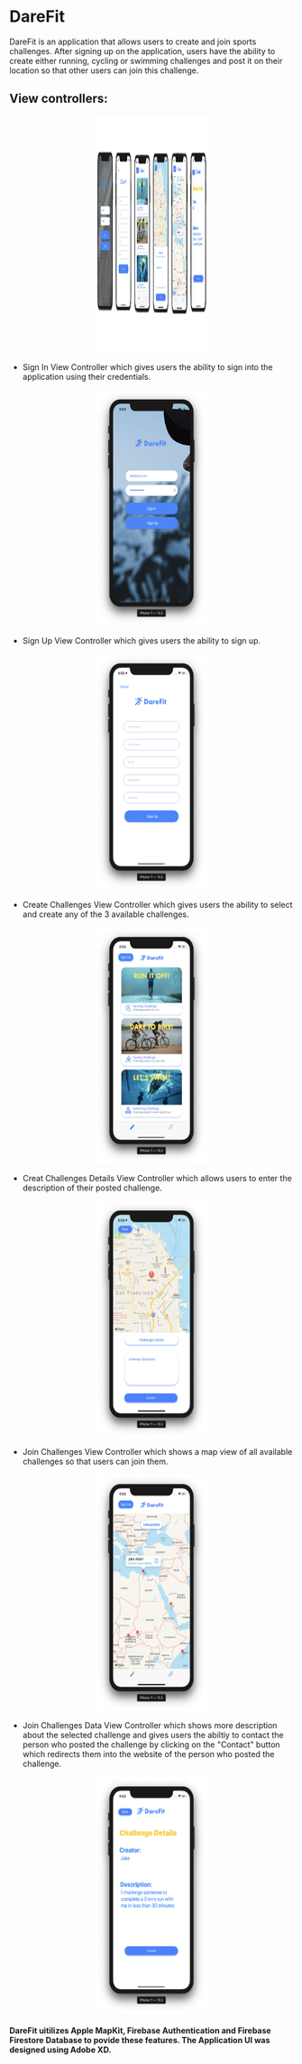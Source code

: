 # DareFit
DareFit is an application that allows users to create and join sports challenges. After signing up on the application, users have the ability to create either running, cycling or swimming challenges and post it on their location so that other users can join this challenge. 

## View controllers:
<p align="center">
  <img src="docs/views.png" width="200" height="420">
</p>

- Sign In View Controller which gives users the ability to sign into the application using their credentials.
<p align="center">
  <img src="docs/SignIn.png" width="200" height="420">
</p>

- Sign Up View Controller which gives users the ability to sign up.
<p align="center">
  <img src="docs/SignUp.png" width="200" height="420">
</p>

- Create Challenges View Controller which gives users the ability to select and create any of the 3 available challenges.
<p align="center">
  <img src="docs/CreateChallenge.png" width="200" height="420">
</p>

- Creat Challenges Details View Controller which allows users to enter the description of their posted challenge.
<p align="center">
  <img src="docs/CreateChallengeDetails.png" width="200" height="420">
</p>

- Join Challenges View Controller which shows a map view of all available challenges so that users can join them.
<p align="center">
  <img src="docs/JoinChallenge.png" width="200" height="420">
</p>

- Join Challenges Data View Controller which shows more description about the selected challenge and gives users the abiltiy to contact the person who posted the challenge by clicking on the "Contact" button which redirects them into the website of the person who posted the challenge.
<p align="center">
  <img src="docs/JoinChallengeDetails.png" width="200" height="420">
</p>

#### DareFit uitilizes Apple MapKit, Firebase Authentication and Firebase Firestore Database to povide these features. The Application UI was designed using Adobe XD.
